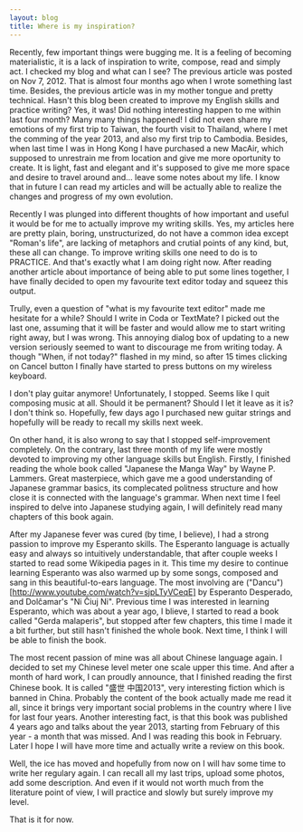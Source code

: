 ```yaml
---
layout: blog
title: Where is my inspiration?
---
```


Recently, few important things were bugging me. It is a feeling of becoming materialistic, it is a lack of inspiration to write, compose, read and simply act.
I checked my blog and what can I see? The previous article was posted on Nov 7, 2012. That is almost four months ago when I wrote something last time.
Besides, the previous article was in my mother tongue and pretty technical. Hasn't this blog been created to improve my English skills and practice 
writing? Yes, it was! Did nothing interesting happen to me within last four month? Many many things happened! I did not even share my emotions of my 
first trip to Taiwan, the fourth visit to Thailand, where I met the comming of the year 2013, and also my first trip to Cambodia. Besides, when last time I was in 
Hong Kong I have purchased a new MacAir, which supposed to unrestrain me from location and give me more oportunity to create. It is light, fast and elegant 
and it's supposed to give me more space and desire to travel around and... leave some notes about my life. I know that in future I can read my articles 
and will be actually able to realize the changes and progress of my own evolution. 

Recently I was plunged into different thoughts of how important and useful it would be for me to actually improve my writing skills. Yes, my articles here
are pretty plain, boring, unstructurized, do not have a common idea except "Roman's life", are lacking of metaphors and crutial points of any kind, but, 
these all can change. To improve writing skills one need to do is to PRACTICE. And that's exactly what I am doing right now. After reading another article 
about importance of being able to put some lines together, I have finally decided to open my favourite text editor today and squeez this output. 

Trully, even a question of "what is my favourite text editor" made me hesitate for a while? Should I write in Coda or TextMate? I picked out the last one,
assuming that it will be faster and would allow me to start writing right away, but I was wrong. This annoying dialog box of updating to a new version
seriously seemed to want to discourage me from writing today. A though "When, if not today?" flashed in my mind, so after 15 times clicking on Cancel 
button I finally have started to press buttons on my wireless keyboard.

I don't play guitar anymore! Unfortunately, I stopped. Seems like I quit composing music at all. Should it be permanent? Should I let it leave as it is?
I don't think so. Hopefully, few days ago I purchased new guitar strings and hopefully will be ready to recall my skills next week. 

On other hand, it is also wrong to say that I stopped self-improvement completely. On the contrary, last three month of my life were mostly devoted to improving my other 
language skills but English. Firstly, I finished reading the whole book called "Japanese the Manga Way" by Wayne P. Lammers. Great masterpiece, which gave me a good understanding of Japanese 
grammar basics, its complecated politness structure and how close it is connected with the language's grammar. When next time I feel inspired to delve into Japanese 
studying again, I will definitely read many chapters of this book again.

After my Japanese fever was cured (by time, I believe), I had a strong passion to improve my Esperanto skills. The Esperanto language is actually easy and always
so intuitively understandable, that after couple weeks I started to read some Wikipedia pages in it. This time my desire to continue learning Esperanto was 
also warmed up by some songs, composed and sang in this beautiful-to-ears language. The most involving are ("Dancu")[http://www.youtube.com/watch?v=sjpLTyVCeqE] by Esperanto Desperado, 
and Dolĉamar's "Ni Ĉiuj Ni". Previous time I was interested in learning Esperanto, which was about a year ago, I blieve, I started to read a book called "Gerda malaperis", but stopped after few chapters,
this time I made it a bit further, but still hasn't finished the whole book. Next time, I think I will be able to finish the book. 

The most recent passion of mine was all about Chinese language again. I decided to set my Chinese level meter one scale upper this time. And after a month of hard work, I can proudly announce, that I 
finished reading the first Chinese book. It is called "盛世 中国2013", very interesting fiction which is banned in China. Probably the content of the book actually made me read it all,
since it brings very important social problems in the country where I live for last four years. Another interesting fact, is that this book was published 4 years ago and talks about the year 2013,
starting from February of this year - a month that was missed. And I was reading this book in February. Later I hope I will have more time and actually write a review on this book. 

Well, the ice has moved and hopefully from now on I will hav some time to write her regulary again. I can recall all my last trips, upload some photos, add some description.
And even if it would not worth much from the literature point of view, I will practice and slowly but surely improve my level.

That is it for now. 

